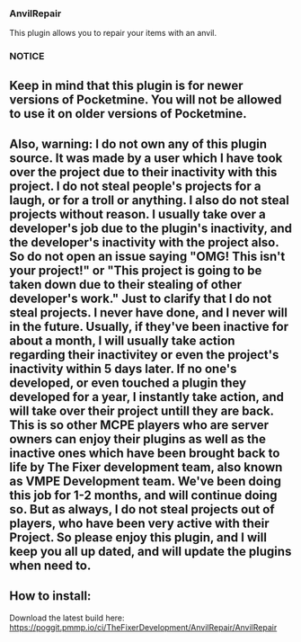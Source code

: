 ### AnvilRepair

This plugin allows you to repair your items with an anvil.

### NOTICE
## Keep in mind that this plugin is for newer versions of Pocketmine. You will not be allowed to use it on older versions of Pocketmine.

## Also, warning: I do not own any of this plugin source. It was made by a user which I have took over the project due to their inactivity with this project. I do not steal people's projects for a laugh, or for a troll or anything. I also do not steal projects without reason. I usually take over a developer's job due to the plugin's inactivity, and the developer's inactivity with the project also. So do not open an issue saying "OMG! This isn't your project!" or "This project is going to be taken down due to their stealing of other developer's work." Just to clarify that I do not steal projects. I never have done, and I never will in the future. Usually, if they've been inactive for about a month, I will usually take action regarding their inactivitey or even the project's inactivity within 5 days later. If no one's developed, or even touched a plugin they developed for a year, I instantly take action, and will take over their project untill they are back. This is so other MCPE players who are server owners can enjoy their plugins as well as the inactive ones which have been brought back to life by The Fixer development team, also known as VMPE Development team. We've been doing this job for 1-2 months, and will continue doing so. But as always, I do not steal projects out of players, who have been very active with their Project. So please enjoy this plugin, and I will keep you all up dated, and will update the plugins when need to.

## How to install:
Download the latest build here:
https://poggit.pmmp.io/ci/TheFixerDevelopment/AnvilRepair/AnvilRepair
